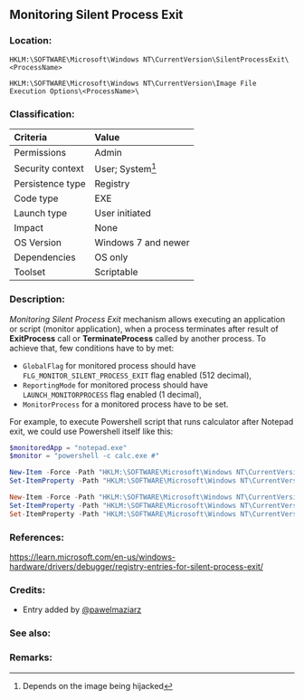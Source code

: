 ## Monitoring Silent Process Exit

<!-- separate sections by two empty lines -->
<!-- do not remove empty sections  -->


### Location: <!-- where to find it -->
`HKLM:\SOFTWARE\Microsoft\Windows NT\CurrentVersion\SilentProcessExit\<ProcessName>`

`HKLM:\SOFTWARE\Microsoft\Windows NT\CurrentVersion\Image File Execution Options\<ProcessName>\`


### Classification: <!-- see "how it works" document. Empty lime must go next. -->

|Criteria|Value|
|:---|:---|
|Permissions|Admin|
|Security context| User; System[^1] |
|Persistence type| Registry |
|Code type|EXE|
|Launch type|User initiated|
|Impact|None|
|OS Version|Windows 7 and newer|
|Dependencies|OS only|
|Toolset|Scriptable|


### Description:
*Monitoring Silent Process Exit* mechanism allows executing an application or script (monitor application), when a process terminates after result of **ExitProcess** call or **TerminateProcess** called by another process. 
To achieve that, few conditions have to by met:
- `GlobalFlag` for monitored process should have `FLG_MONITOR_SILENT_PROCESS_EXIT` flag enabled (512 decimal),
- `ReportingMode` for monitored process should have `LAUNCH_MONITORPROCESS` flag enabled (1 decimal),
- `MonitorProcess` for a monitored process have to be set.

For example, to execute Powershell script that runs calculator after Notepad exit, we could use Powershell itself like this:
```powershell
$monitoredApp = "notepad.exe"
$monitor = "powershell -c calc.exe #"

New-Item -Force -Path "HKLM:\SOFTWARE\Microsoft\Windows NT\CurrentVersion\Image File Execution Options\$monitoredApp" | Out-Null
Set-ItemProperty -Path "HKLM:\SOFTWARE\Microsoft\Windows NT\CurrentVersion\Image File Execution Options\$monitoredApp" -Name GlobalFlag -Value 512

New-Item -Force -Path "HKLM:\SOFTWARE\Microsoft\Windows NT\CurrentVersion\SilentProcessExit\$monitoredApp" | Out-Null
Set-ItemProperty -Path "HKLM:\SOFTWARE\Microsoft\Windows NT\CurrentVersion\SilentProcessExit\$monitoredApp" -Name ReportingMode -Value 1
Set-ItemProperty -Path "HKLM:\SOFTWARE\Microsoft\Windows NT\CurrentVersion\SilentProcessExit\$monitoredApp" -Name MonitorProcess -Value $monitor
```

### References: <!-- use <...> or [abc](https://...) syntax. Prepend with "- " when more than one -->
<https://learn.microsoft.com/en-us/windows-hardware/drivers/debugger/registry-entries-for-silent-process-exit/>


### Credits: <!-- use [abc](https://...) syntax. Prepend with "- " when more than one. -->
- Entry added by [@pawelmaziarz](https://twitter.com/pawelmaziarz)

### See also: <!-- if refering to the same repo, use [Name](file.md) syntax. -->
<!-- prepend with "- " if more than one -->


### Remarks: <!-- see the usage in the "classification" section. Use only 1:1 references i.e. not refering to the same footnote from two different places -->
[^1]: Depends on the image being hijacked
